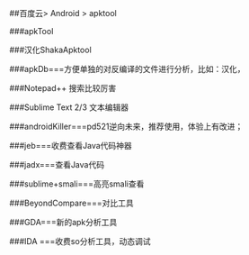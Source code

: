 
##百度云> Android > apktool

###apkTool

###汉化ShakaApktool

###apkDb===方便单独的对反编译的文件进行分析，比如：汉化，

###Notepad++  搜索比较厉害

###Sublime Text 2/3 文本编辑器

###androidKiller===pd521逆向未来，推荐使用，体验上有改进；

###jeb===收费查看Java代码神器

###jadx===查看Java代码

###sublime+smali===高亮smali查看

###BeyondCompare===对比工具

###GDA===新的apk分析工具

###IDA ===收费so分析工具，动态调试
